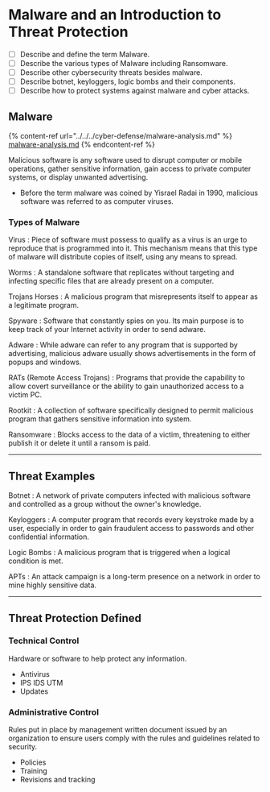# Malware and an Introduction to Threat Protection

* [ ] Describe and define the term Malware.
* [ ] Describe the various types of Malware including Ransomware.
* [ ] Describe other cybersecurity threats besides malware.
* [ ] Describe botnet, keyloggers, logic bombs and their components.
* [ ] Describe how to protect systems against malware and cyber attacks.

## Malware

{% content-ref url="../../../cyber-defense/malware-analysis.md" %}
[malware-analysis.md](../../../cyber-defense/malware-analysis.md)
{% endcontent-ref %}

Malicious software is any software used to disrupt computer or mobile operations, gather sensitive information, gain access to private computer systems, or display unwanted advertising.

* Before the term malware was coined by Yisrael Radai in 1990, malicious software was referred to as computer viruses.

### Types of Malware

Virus : Piece of software must possess to qualify as a virus is an urge to reproduce that is programmed into it. This mechanism means that this type of malware will distribute copies of itself, using any means to spread.

Worms : A standalone software that replicates without targeting and infecting specific files that are already present on a computer.

Trojans Horses : A malicious program that misrepresents itself to appear as a legitimate program.

Spyware : Software that constantly spies on you. Its main purpose is to keep track of your Internet activity in order to send adware.

Adware : While adware can refer to any program that is supported by advertising, malicious adware usually shows advertisements in the form of popups and windows.

RATs (Remote Access Trojans) : Programs that provide the capability to allow covert surveillance or the ability to gain unauthorized access to a victim PC.

Rootkit : A collection of software specifically designed to permit malicious program that gathers sensitive information into system.

Ransomware : Blocks access to the data of a victim, threatening to either publish it or delete it until a ransom is paid.

***

## Threat Examples

Botnet : A network of private computers infected with malicious software and controlled as a group without the owner's knowledge.

Keyloggers : A computer program that records every keystroke made by a user, especially in order to gain fraudulent access to passwords and other confidential information.

Logic Bombs : A malicious program that is triggered when a logical condition is met.

APTs : An attack campaign is a long-term presence on a network in order to mine highly sensitive data.

***

## Threat Protection Defined

### Technical Control

Hardware or software to help protect any information.

* Antivirus
* IPS IDS UTM
* Updates

### Administrative Control

Rules put in place by management written document issued by an organization to ensure users comply with the rules and guidelines related to security.

* Policies
* Training
* Revisions and tracking
